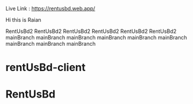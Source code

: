 Live Link : https://rentusbd.web.app/

Hi this is Raian

RentUsBd2
RentUsBd2
RentUsBd2
RentUsBd2
RentUsBd2
RentUsBd2
mainBranch
mainBranch
mainBranch
mainBranch
mainBranch
mainBranch
mainBranch
mainBranch
mainBranch





# rentUsBd-client
# RentUsBd
